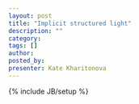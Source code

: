 ```yaml
---
layout: post
title: "Implicit structured light"
description: ""
category: 
tags: []
author: 
posted_by: 
presenter: Kate Kharitonova
---
```

{% include JB/setup %}

